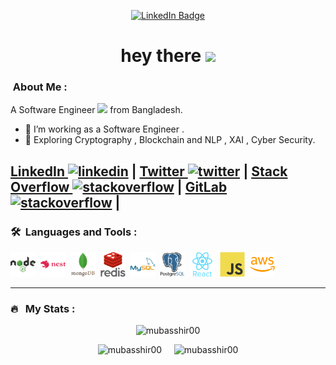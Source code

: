 
<p align="center">
<a href="https://www.linkedin.com/in/mubasshir-ahmed-696378137"><img src="https://img.shields.io/badge/LinkedIn-blue?style=for-the-badge&logo=linkedin&logoColor=white" alt="LinkedIn Badge"></a>
</p>


<h1 align="center">hey there <img src="https://media.giphy.com/media/hvRJCLFzcasrR4ia7z/giphy.gif" width="40"></h1>


### &nbsp;About Me :

A Software Engineer <img src="https://media.giphy.com/media/WUlplcMpOCEmTGBtBW/giphy.gif" width="30"> from Bangladesh.

- 🔭 I’m working as a Software Engineer .
- 🌱 Exploring Cryptography , Blockchain and NLP , XAI , Cyber Security.

[LinkedIn <img height="20" width="20" src="https://cdn.jsdelivr.net/npm/simple-icons@v3/icons/linkedin.svg" alt="linkedin"/>](https://www.linkedin.com/in/mubasshir-ahmed-696378137/)
**|**
[Twitter <img height="20" width="20" src="https://cdn.jsdelivr.net/npm/simple-icons@v3/icons/twitter.svg" alt="twitter"/>](https://twitter.com/Mubassh35613287)
**|**
[Stack Overflow <img height="20" width="20" src="https://cdn.jsdelivr.net/npm/simple-icons@v3/icons/stackoverflow.svg" alt="stackoverflow"/>](https://stackoverflow.com/users/8407666/mubasshir00)
**|**
[GitLab <img height="20" width="20" src="https://cdn.jsdelivr.net/npm/simple-icons@v3/icons/gitlab.svg" alt="stackoverflow"/>](https://gitlab.com/mubasshir00)
**|**
---

### 🛠 &nbsp;Languages and Tools :

<p>
<img src="https://github.com/devicons/devicon/blob/master/icons/nodejs/nodejs-original-wordmark.svg" title="NodeJS" alt="NodeJS" width="40" height="40"/>&nbsp;
<img src="https://github.com/devicons/devicon/blob/master/icons/nestjs/nestjs-plain-wordmark.svg" title="NestJS" alt="NestJS" width="40" height="40"/>&nbsp;
<img src="https://github.com/devicons/devicon/blob/master/icons/mongodb/mongodb-original-wordmark.svg" title="MongoDB" alt="MongoDB" width="40" height="40"/>&nbsp;
<img src="https://github.com/devicons/devicon/blob/master/icons/redis/redis-original-wordmark.svg" title="Redis" alt="Redis" width="40" height="40"/>&nbsp;
<img src="https://github.com/devicons/devicon/blob/master/icons/mysql/mysql-original-wordmark.svg" title="MySQL"  alt="MySQL" width="40" height="40"/>&nbsp;
<img src="https://github.com/devicons/devicon/blob/master/icons/postgresql/postgresql-original-wordmark.svg" title="PostGreSql"  alt="PostGreSql" width="40" height="40"/>&nbsp;
<img src="https://github.com/devicons/devicon/blob/master/icons/react/react-original-wordmark.svg" title="React" alt="React" width="40" height="40"/>&nbsp;
<img src="https://github.com/devicons/devicon/blob/master/icons/javascript/javascript-original.svg" title="JavaScript" alt="JavaScript" width="40" height="40"/>&nbsp;
<img src="https://github.com/devicons/devicon/blob/master/icons/amazonwebservices/amazonwebservices-plain-wordmark.svg" title="AWS" alt="AWS" width="40" height="40"/>&nbsp;
</p>

---

### 🔥 &nbsp; My Stats :

<p align="center" ><img src="https://github-readme-stats.vercel.app/api/top-langs?username=mubasshir00&show_icons=true&locale=en&layout=compact&theme=tokyonight" alt="mubasshir00" />  </p>

<p align="center "  >
                <img  width="48%"
               src="https://github-readme-stats.vercel.app/api?username=mubasshir00&show_icons=true&locale=en&theme=tokyonight" alt="mubasshir00" />  &nbsp; &nbsp; 
        <img width="48%" src="https://github-readme-streak-stats.herokuapp.com/?user=mubasshir00&&theme=tokyonight" alt="mubasshir00"  /></p>


